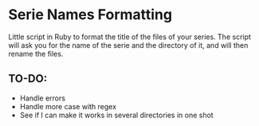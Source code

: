 Serie Names Formatting
======================

Little script in Ruby to format the title of the files of your series.
The script will ask you for the name of the serie and the directory of it, and will then rename the files.

## TO-DO: ##
+ Handle errors
+ Handle more case with regex
+ See if I can make it works in several directories in one shot
